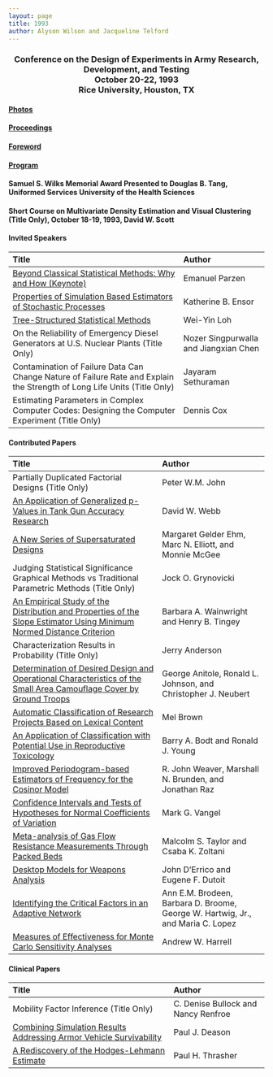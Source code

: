 ```yaml
---
layout: page
title: 1993
author: Alyson Wilson and Jacqueline Telford
---
```

<div align="center"><h3>Conference on the Design of Experiments in Army Research, Development, and Testing<br>
October 20-22, 1993<br>
Rice University, Houston, TX</h3></div>


#### [Photos](https://alysongwilson.github.io/ACAS/DOE5/1993.pdf)

#### [Proceedings](https://alysongwilson.github.io/ACAS/DOE5/DOE39.pdf#page=1)

#### [Foreword](https://alysongwilson.github.io/ACAS/DOE5/DOE39.pdf#page=3)

#### [Program](https://alysongwilson.github.io/ACAS/DOE5/DOE39.pdf#page=7)

#### Samuel S. Wilks Memorial Award Presented to Douglas B. Tang, Uniformed Services University of the Health Sciences

#### Short Course on Multivariate Density Estimation and Visual Clustering (Title Only), October 18-19, 1993, David W. Scott


#### Invited Speakers

| Title | Author |
| :--- | :--- |
| [Beyond Classical Statistical Methods: Why and How (Keynote)](https://alysongwilson.github.io/ACAS/DOE5/DOE39.pdf#page=11) | Emanuel Parzen |
| [Properties of Simulation Based Estimators of Stochastic Processes](https://alysongwilson.github.io/ACAS/DOE5/DOE39.pdf#page=24) | Katherine B. Ensor |
| [Tree-Structured Statistical Methods](https://alysongwilson.github.io/ACAS/DOE5/DOE39.pdf#page=133) | Wei-Yin Loh |
| On the Reliability of Emergency Diesel Generators at U.S. Nuclear Plants (Title Only) | Nozer Singpurwalla and Jiangxian Chen |
| Contamination of Failure Data Can Change Nature of Failure Rate and Explain the Strength of Long Life Units (Title Only) | Jayaram Sethuraman |
| Estimating Parameters in Complex Computer Codes: Designing the Computer Experiment (Title Only) | Dennis Cox |


#### Contributed Papers

| Title | Author |
| :--- | :--- |
| Partially Duplicated Factorial Designs (Title Only) | Peter W.M. John |
| [An Application of Generalized p-Values in Tank Gun Accuracy Research](https://alysongwilson.github.io/ACAS/DOE5/DOE39.pdf#page=299) | David W. Webb |
| [A New Series of Supersaturated Designs](https://alysongwilson.github.io/ACAS/DOE5/DOE39.pdf#page=32) | Margaret Gelder Ehm, Marc N. Elliott, and Monnie McGee |
| Judging Statistical Significance Graphical Methods vs Traditional Parametric Methods (Title Only) | Jock O. Grynovicki |
| [An Empirical Study of the Distribution and Properties of the Slope Estimator Using Minimum Normed Distance Criterion](https://alysongwilson.github.io/ACAS/DOE5/DOE39.pdf#page=82) | Barbara A. Wainwright and Henry B. Tingey |
| Characterization Results in Probability (Title Only) | Jerry Anderson |
| [Determination of Desired Design and Operational Characteristics of the Small Area Camouflage Cover by Ground Troops](https://alysongwilson.github.io/ACAS/DOE5/DOE39.pdf#page=125) | George Anitole, Ronald L. Johnson, and Christopher J. Neubert |
| [Automatic Classification of Research Projects Based on Lexical Content](https://alysongwilson.github.io/ACAS/DOE5/DOE39.pdf#page=156) | Mel Brown |
| [An Application of Classification with Potential Use in Reproductive Toxicology](https://alysongwilson.github.io/ACAS/DOE5/DOE39.pdf#page=164) | Barry A. Bodt and Ronald J. Young |
| [Improved Periodogram-based Estimators of Frequency for the Cosinor Model](https://alysongwilson.github.io/ACAS/DOE5/DOE39.pdf#page=190) | R. John Weaver, Marshall N. Brunden, and Jonathan Raz |
| [Confidence Intervals and Tests of Hypotheses for Normal Coefficients of Variation](https://alysongwilson.github.io/ACAS/DOE5/DOE39.pdf#page=179) | Mark G. Vangel |
| [Meta-analysis of Gas Flow Resistance Measurements Through Packed Beds](https://alysongwilson.github.io/ACAS/DOE5/DOE39.pdf#page=202) | Malcolm S. Taylor and Csaba K. Zoltani |
| [Desktop Models for Weapons Analysis](https://alysongwilson.github.io/ACAS/DOE5/DOE39.pdf#page=213) | John D’Errico and Eugene F. Dutoit |
| [Identifying the Critical Factors in an Adaptive Network](https://alysongwilson.github.io/ACAS/DOE5/DOE39.pdf#page=309) | Ann E.M. Brodeen, Barbara D. Broome, George W. Hartwig, Jr., and Maria C. Lopez |
| [Measures of Effectiveness for Monte Carlo Sensitivity Analyses](https://alysongwilson.github.io/ACAS/DOE5/DOE39.pdf#page=313) | Andrew W. Harrell |


#### Clinical Papers

| Title | Author |
| :--- | :--- |
| Mobility Factor Inference (Title Only) | C. Denise Bullock and Nancy Renfroe |
| [Combining Simulation Results Addressing Armor Vehicle Survivability](https://alysongwilson.github.io/ACAS/DOE5/DOE39.pdf#page=137) | Paul J. Deason |
| [A Rediscovery of the Hodges-Lehmann Estimate](https://alysongwilson.github.io/ACAS/DOE5/DOE39.pdf#page=144) | Paul H. Thrasher |
